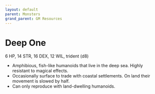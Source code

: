 ```yaml
---
layout: default
parent: Monsters
grand_parent: GM Resources
---
```


# Deep One

6 HP, 14 STR, 16 DEX, 12 WIL, trident (d8)

- Amphibious, fish-like humanoids that live in the deep sea. Highly resistant to magical effects.
- Occasionally surface to trade with coastal settlements. On land their movement is slowed by half. 
- Can only reproduce with land-dwelling humanoids.

